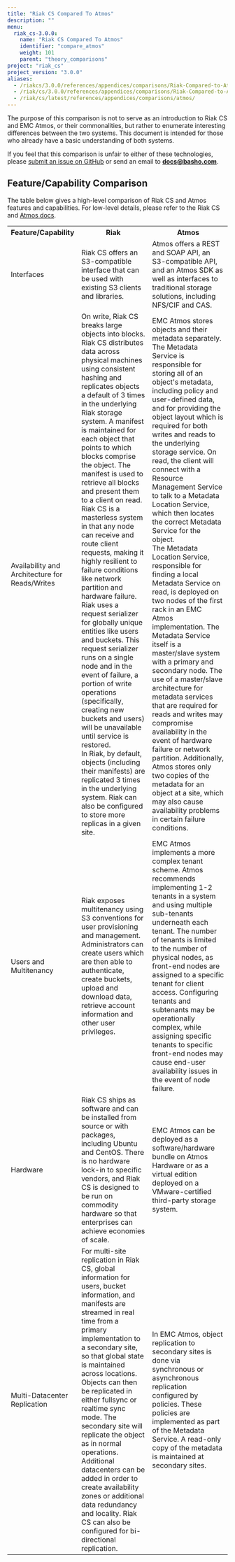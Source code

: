```yaml
---
title: "Riak CS Compared To Atmos"
description: ""
menu:
  riak_cs-3.0.0:
    name: "Riak CS Compared To Atmos"
    identifier: "compare_atmos"
    weight: 101
    parent: "theory_comparisons"
project: "riak_cs"
project_version: "3.0.0"
aliases:
  - /riakcs/3.0.0/references/appendices/comparisons/Riak-Compared-to-Atmos/
  - /riak/cs/3.0.0/references/appendices/comparisons/Riak-Compared-to-Atmos/
  - /riak/cs/latest/references/appendices/comparisons/atmos/
---
```


The purpose of this comparison is not to serve as an introduction to Riak CS and EMC Atmos, or their commonalities, but rather to enumerate interesting differences between the two systems. This document is intended for those who already have a basic understanding of both systems.

If you feel that this comparison is unfair to either of these technologies, please [submit an issue on GitHub](https://github.com/basho/basho_docs/issues/new) or send an email to **docs@basho.com**.

## Feature/Capability Comparison

The table below gives a high-level comparison of Riak CS and Atmos features and capabilities. For low-level details, please refer to the Riak CS and [Atmos docs](https://community.emc.com/community/edn/atmos).

<table>
    <tr>
        <th WIDTH="15%">Feature/Capability</th>
        <th WIDTH="42%">Riak</th>
        <th WIDTH="43%">Atmos</th>
    </tr>
    <tr>
        <td>Interfaces</td>
        <td>Riak CS offers an S3-compatible interface that can be used with existing S3 clients and libraries.
    </td>
        <td>Atmos offers a REST and SOAP API, an S3-compatible API, and an Atmos SDK as well as interfaces to traditional storage solutions, including NFS/CIF and CAS.
    </td>
    </tr>
    <tr>
        <td>Availability and Architecture for Reads/Writes</td>
        <td>On write, Riak CS breaks large objects into blocks. Riak CS distributes data across physical machines using consistent hashing and replicates objects a default of 3 times in the underlying Riak storage system. A manifest is maintained for each object that points to which blocks comprise the object. The manifest is used to retrieve all blocks and present them to a client on read. <br />
        Riak CS is a masterless system in that any node can receive and route client requests, making it highly resilient to failure conditions like network partition and hardware failure. Riak uses a request serializer for globally unique entities like users and buckets. This request serializer runs on a single node and in the event of failure, a portion of write operations (specifically, creating new buckets and users) will be unavailable until service is restored.<br />
        In Riak, by default, objects (including their manifests) are replicated 3 times in the underlying system. Riak can also be configured to store more replicas in a given site.
      </td>
        <td>EMC Atmos stores objects and their metadata separately. The
        Metadata Service is responsible for storing all of an object's metadata, including policy and user-defined data, and for providing the object layout which is required for both writes and reads to the underlying storage service. On read, the client will connect with a Resource Management Service to talk to a Metadata Location Service, which then locates the correct Metadata Service for the object.<br />
        The Metadata Location Service, responsible for finding a local Metadata Service on read, is deployed on two nodes of the first rack in an EMC Atmos implementation. The Metadata Service itself is a master/slave system with a primary and secondary node. The use of a master/slave architecture for metadata services that are required for reads and writes may compromise availability in the event of hardware failure or network partition. Additionally, Atmos stores only two copies of the metadata for an object at a site, which may also cause availability problems in certain failure conditions.
        </td>
    </tr>
    <tr>
        <td>Users and Multitenancy</td>
        <td>Riak exposes multitenancy using S3 conventions for user provisioning and management. Administrators can create users which are then able to authenticate, create buckets, upload and download data, retrieve account information and other user privileges.
        </td>
        <td>EMC Atmos implements a more complex tenant scheme. Atmos recommends implementing 1-2 tenants in a system and using multiple sub-tenants underneath each tenant. The number of tenants is limited to the number of physical nodes, as front-end nodes are assigned to a specific tenant for client access. Configuring tenants and subtenants may be operationally complex, while assigning specific tenants to specific front-end nodes may cause end-user availability issues in the event of node failure.
        </td>
    </tr>
    <tr>
        <td>Hardware</td>
        <td>Riak CS ships as software and can be installed from source or with packages, including Ubuntu and CentOS. There is no hardware lock-in to specific vendors, and Riak CS is designed to be run on commodity hardware so that enterprises can achieve economies of scale.
        </td>
        <td>EMC Atmos can be deployed as a software/hardware bundle on Atmos Hardware or as a virtual edition deployed on a VMware-certified third-party storage system.
        </td>
    </tr>
  <tr>
        <td>Multi-Datacenter Replication</td>
        <td>For multi-site replication in Riak CS, global information for users, bucket information, and manifests are streamed in real time from a primary implementation to a secondary site, so that global state is maintained across locations. Objects can then be replicated in either fullsync or realtime sync mode. The secondary site will replicate the object as in normal operations. Additional datacenters can be added in order to create availability zones or additional data redundancy and locality. Riak CS can also be configured for bi-directional replication.
    </td>
        <td>In EMC Atmos, object replication to secondary sites is done via synchronous or asynchronous replication configured by policies. These policies are implemented as part of the Metadata Service. A read-only copy of the metadata is maintained at secondary sites.  
   </td>
    </tr>
</table>

